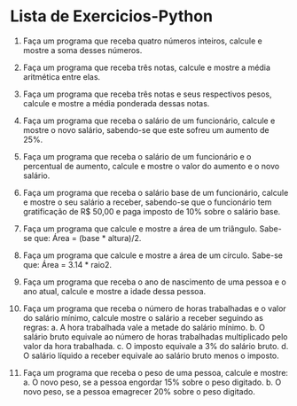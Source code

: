 # Lista de Exercicios-Python

1. Faça um programa que receba quatro números inteiros, calcule e mostre a soma desses
números.

2. Faça um programa que receba três notas, calcule e mostre a média aritmética entre elas.

3. Faça um programa que receba três notas e seus respectivos pesos, calcule e mostre a média
ponderada dessas notas.

4. Faça um programa que receba o salário de um funcionário, calcule e mostre o novo salário,
sabendo-se que este sofreu um aumento de 25%.

5. Faça um programa que receba o salário de um funcionário e o percentual de aumento, calcule
e mostre o valor do aumento e o novo salário.

6. Faça um programa que receba o salário base de um funcionário, calcule e mostre o seu salário
a receber, sabendo-se que o funcionário tem gratificação de R$ 50,00 e paga imposto de 10%
sobre o salário base.

7. Faça um programa que calcule e mostre a área de um triângulo. Sabe-se que: Área = (base *
altura)/2.

8. Faça um programa que calcule e mostre a área de um círculo. Sabe-se que: Área = 3.14 * raio2.

9. Faça um programa que receba o ano de nascimento de uma pessoa e o ano atual, calcule e
mostre a idade dessa pessoa.

10. Faça um programa que receba o número de horas trabalhadas e o valor do salário mínimo,
calcule mostre o salário a receber seguindo as regras:
a. A hora trabalhada vale a metade do salário mínimo.
b. O salário bruto equivale ao número de horas trabalhadas multiplicado pelo valor da hora
trabalhada.
c. O imposto equivale a 3% do salário bruto.
d. O salário líquido a receber equivale ao salário bruto menos o imposto.

11. Faça um programa que receba o peso de uma pessoa, calcule e mostre:
a. O novo peso, se a pessoa engordar 15% sobre o peso digitado.
b. O novo peso, se a pessoa emagrecer 20% sobre o peso digitado.
